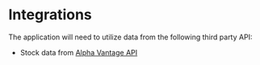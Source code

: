 # Integrations

The application will need to utilize data from the following third party API:

- Stock data from [Alpha Vantage API](https://www.alphavantage.co/documentation/)
